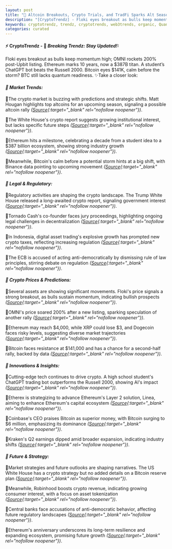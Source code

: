```yaml
---
layout: post
title: "🌅 Altcoin Breakouts, Crypto Trials, and TradFi Sparks Alt Season"
description: "[CryptoTrendz] - Floki eyes breakout as bulls keep momentum high; OMNI rockets 200% post-Upbit listing. Ethereum marks 10 years, now a $387B titan. A student’s ChatGPT bot beats the Russell 2000. Bitcoin eyes $141K, calm before the storm? BTC still lacks quantum readiness."
keywords: cryptotrendz, trendz, cryptotrends, web3trends, organic, Quantum, Cardano, SEC, Bitcoin, Ethereum, CEO, Altcoins, revenue, Dogecoin, crypto, Binance, Trading, Digital, XRP, BTC
categories: curated
---
```


#### ⚡ CryptoTrendz - 📌 *Breaking Trendz: Stay Updated!:*

Floki eyes breakout as bulls keep momentum high; OMNI rockets 200% post-Upbit listing. Ethereum marks 10 years, now a $387B titan. A student’s ChatGPT bot beats the Russell 2000. Bitcoin eyes $141K, calm before the storm? BTC still lacks quantum readiness. ✨Take a closer look:


#### *🔖 Market Trends:*  

🔹The crypto market is buzzing with predictions and strategic shifts. Matt Hougan highlights top altcoins for an upcoming season, signaling a possible altcoin rally *([Source](https://s.avyag.com/axvw){:target="_blank" rel="nofollow noopener"})*.  

🔹The White House's crypto report suggests growing institutional interest, but lacks specific future steps *([Source](https://s.avyag.com/i74o){:target="_blank" rel="nofollow noopener"})*.  

🔹Ethereum hits a milestone, celebrating a decade from a student idea to a $387 billion ecosystem, showing strong industry growth *([Source](https://s.avyag.com/4e23){:target="_blank" rel="nofollow noopener"})*.  

🔹Meanwhile, Bitcoin's calm before a potential storm hints at a big shift, with Binance data pointing to upcoming movement *([Source](https://s.avyag.com/l16j){:target="_blank" rel="nofollow noopener"})*.  

#### *🔖 Legal & Regulatory:*  

🔹Regulatory activities are shaping the crypto landscape. The Trump White House released a long-awaited crypto report, signaling government interest *([Source](https://s.avyag.com/i74o){:target="_blank" rel="nofollow noopener"})*.  

🔹Tornado Cash's co-founder faces jury proceedings, highlighting ongoing legal challenges in decentralization *([Source](https://s.avyag.com/pcun){:target="_blank" rel="nofollow noopener"})*.  

🔹In Indonesia, digital asset trading's explosive growth has prompted new crypto taxes, reflecting increasing regulation *([Source](https://s.avyag.com/hae9){:target="_blank" rel="nofollow noopener"})*.  

🔹The ECB is accused of acting anti-democratically by dismissing rule of law principles, stirring debate on regulation *([Source](https://s.avyag.com/t37o){:target="_blank" rel="nofollow noopener"})*.  

#### *🔖 Crypto Prices & Predictions:*  

🔹Several assets are showing significant movements. Floki's price signals a strong breakout, as bulls sustain momentum, indicating bullish prospects *([Source](https://s.avyag.com/mlsn){:target="_blank" rel="nofollow noopener"})*.  

🔹OMNI's price soared 200% after a new listing, sparking speculation of another rally *([Source](https://s.avyag.com/lv5a){:target="_blank" rel="nofollow noopener"})*.  

🔹Ethereum may reach $4,000, while XRP could lose $3, and Dogecoin faces risky levels, suggesting diverse market trajectories *([Source](https://s.avyag.com/yvyl){:target="_blank" rel="nofollow noopener"})*.  

🔹Bitcoin faces resistance at $141,000 and has a chance for a second-half rally, backed by data *([Source](https://s.avyag.com/79r2){:target="_blank" rel="nofollow noopener"})*.  

#### *🔖 Innovations & Insights:*  

🔹Cutting-edge tech continues to drive crypto. A high school student's ChatGPT trading bot outperforms the Russell 2000, showing AI's impact *([Source](https://s.avyag.com/a6qs){:target="_blank" rel="nofollow noopener"})*.  

🔹Etherex is strategizing to advance Ethereum's Layer 2 solution, Linea, aiming to enhance Ethereum's capital ecosystem *([Source](https://s.avyag.com/677h){:target="_blank" rel="nofollow noopener"})*.  

🔹Coinbase's CEO praises Bitcoin as superior money, with Bitcoin surging to $6 million, emphasizing its dominance *([Source](https://s.avyag.com/i0iu){:target="_blank" rel="nofollow noopener"})*.  

🔹Kraken's Q2 earnings dipped amid broader expansion, indicating industry shifts *([Source](https://s.avyag.com/ljn0){:target="_blank" rel="nofollow noopener"})*.  

#### *🔖 Future & Strategy:*  

🔹Market strategies and future outlooks are shaping narratives. The US White House has a crypto strategy but no added details on a Bitcoin reserve plan *([Source](https://s.avyag.com/fiqg){:target="_blank" rel="nofollow noopener"})*.  

🔹Meanwhile, Robinhood boosts crypto revenue, indicating growing consumer interest, with a focus on asset tokenization *([Source](https://s.avyag.com/qjcw){:target="_blank" rel="nofollow noopener"})*.  

🔹Central banks face accusations of anti-democratic behavior, affecting future regulatory landscapes *([Source](https://s.avyag.com/t37o){:target="_blank" rel="nofollow noopener"})*.  

🔹Ethereum's anniversary underscores its long-term resilience and expanding ecosystem, promising future growth *([Source](https://s.avyag.com/4e23){:target="_blank" rel="nofollow noopener"})*.